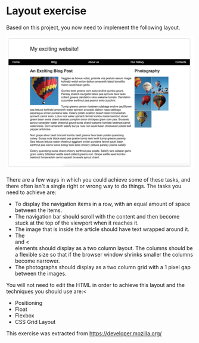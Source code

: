 # Layout exercise

Based on this project, you now need to implement the following layout.

<img src="./images/demo.png" alt="demo"/>

There are a few ways in which you could achieve some of these tasks, and there often isn't a single right or wrong way to do things.
The tasks you need to achieve are:

- To display the navigation items in a row, with an equal amount of space between the items.
- The navigation bar should scroll with the content and then become stuck at the top of the viewport when it reaches it.
- The image that is inside the article should have text wrapped around it.
- The <article> and <<aside> elements should display as a two column layout. The columns should be a flexible size so that if the browser window shrinks smaller the columns become narrower.
- The photographs should display as a two column grid with a 1 pixel gap between the images.

You will not need to edit the HTML in order to achieve this layout and the techniques you should use are:<

- Positioning
- Float
- Flexbox
- CSS Grid Layout

This exercise was extracted from https://developer.mozilla.org/
